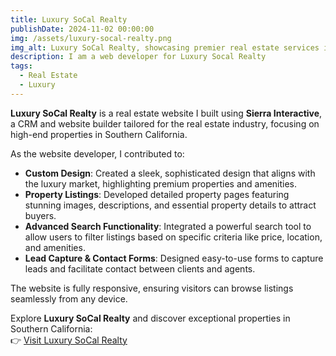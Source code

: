 ```yaml
---
title: Luxury SoCal Realty  
publishDate: 2024-11-02 00:00:00  
img: /assets/luxury-socal-realty.png  
img_alt: Luxury SoCal Realty, showcasing premier real estate services in Southern California.  
description: I am a web developer for Luxury Socal Realty 
tags:  
  - Real Estate  
  - Luxury  
---
```


**Luxury SoCal Realty** is a real estate website I built using **Sierra Interactive**, a CRM and website builder tailored for the real estate industry, focusing on high-end properties in Southern California.  

As the website developer, I contributed to:  
- **Custom Design**: Created a sleek, sophisticated design that aligns with the luxury market, highlighting premium properties and amenities.  
- **Property Listings**: Developed detailed property pages featuring stunning images, descriptions, and essential property details to attract buyers.  
- **Advanced Search Functionality**: Integrated a powerful search tool to allow users to filter listings based on specific criteria like price, location, and amenities.  
- **Lead Capture & Contact Forms**: Designed easy-to-use forms to capture leads and facilitate contact between clients and agents.  

The website is fully responsive, ensuring visitors can browse listings seamlessly from any device.  

Explore **Luxury SoCal Realty** and discover exceptional properties in Southern California:  
👉 [Visit Luxury SoCal Realty](http://luxurysocalrealty.com/)
